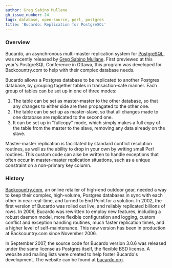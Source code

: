```yaml
---
author: Greg Sabino Mullane
gh_issue_number: 24
tags: database, open-source, perl, postgres
title: 'Bucardo: Replication for PostgreSQL'
---
```


### Overview

Bucardo, an asynchronous multi-master replication system for [PostgreSQL](/technology/postgresql), was recently released by [Greg Sabino Mullane](/team/greg_sabino_mullane). First previewed at this year's PostgreSQL Conference in Ottawa, this program was developed for Backcountry.com to help with their complex database needs.

Bucardo allows a Postgres database to be replicated to another Postgres database, by grouping together tables in transaction-safe manner. Each group of tables can be set up in one of three modes:

1. The table can be set as master-master to the other database, so that any changes to either side are then propagated to the other one.
1. The table can be set up as master-slave, so that all changes made to one database are replicated to the second one.
1. It can be set up in "fullcopy" mode, which simply makes a full copy of the table from the master to the slave, removing any data already on the slave.

Master-master replication is facilitated by standard conflict resolution routines, as well as the ability to drop in your own by writing small Perl routines. This custom code can alse be written to handle exceptions that often occur in master-master replication situations, such as a unique constraint on a non-primary key column.

### History

[Backcountry.com](https://www.backcountry.com/), an online retailer of high-end outdoor gear, needed a way to keep their complex, high-volume, Postgres databases in sync with each other in near real-time, and turned to End Point for a solution. In 2002, the first version of Bucardo was rolled out live, and reliably replicated billions of rows. In 2006, Bucardo was rewritten to employ new features, including a robust daemon model, more flexible configuration and logging, custom conflict and exception handling routines, much faster replication times, and a higher level of self-maintenance. This new version has been in production at Backcountry.com since November 2006.

In September 2007, the source code for Bucardo version 3.0.6 was released under the same license as Postgres itself, the flexible BSD license. A website and mailing lists were created to help foster Bucardo's development. The website can be found at [bucardo.org](https://bucardo.org/).

